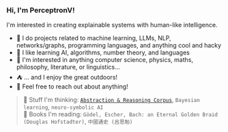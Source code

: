 ### Hi, I'm PerceptronV!

I'm interested in creating explainable systems with human-like intelligence.

- 🦾 I do projects related to machine learning, LLMs, NLP, networks/graphs, programming languages, and anything cool and hacky
- 🧠 I like learning AI, algorithms, number theory, and languages
- 🧩 I'm interested in anything computer science, physics, maths, philosophy, literature, or linguistics...
- ⛺ ... and I enjoy the great outdoors!
- 🤝 Feel free to reach out about anything!

> 💭 Stuff I'm thinking: [`Abstraction & Reasoning Corpus`](https://lab42.global/arc/), `Bayesian learning`, `neuro-symbolic AI` <br/>
> 📖 Books I'm reading: `Gödel, Escher, Bach: an Eternal Golden Braid (Douglas Hofstadter)`, `中國通史 (呂思勉)`
